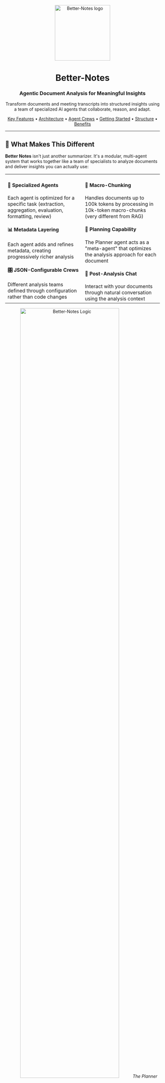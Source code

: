 <div align="center">
  <img src="https://raw.githubusercontent.com/kris-nale314/better-notes/main/docs/images/logo.svg" alt="Better-Notes logo" width="180px"/>
  <h1>Better-Notes</h1>
  <h3>Agentic Document Analysis for Meaningful Insights</h3>
  <p>Transform documents and meeting transcripts into structured insights using<br/>a team of specialized AI agents that collaborate, reason, and adapt.</p>
</div>

<p align="center">
  <a href="#-what-makes-this-different">Key Features</a> •
  <a href="#-the-architecture">Architecture</a> •
  <a href="#-the-agent-crew-system">Agent Crews</a> •
  <a href="#-getting-started">Getting Started</a> •
  <a href="#-project-structure">Structure</a> •
  <a href="#-why-its-interesting">Benefits</a>
</p>

---

## 🧠 What Makes This Different

**Better Notes** isn't just another summarizer. It's a modular, multi-agent system that works together like a team of specialists to analyze documents and deliver insights you can actually use:

<table>
<tr>
  <td width="50%" valign="top">
    <h4>🤖 Specialized Agents</h4>
    Each agent is optimized for a specific task (extraction, aggregation, evaluation, formatting, review)
    <h4>📊 Metadata Layering</h4>
    Each agent adds and refines metadata, creating progressively richer analysis
    <h4>🎛️ JSON-Configurable Crews</h4>
    Different analysis teams defined through configuration rather than code changes
  </td>
  <td width="50%" valign="top">
    <h4>📝 Macro-Chunking</h4>
    Handles documents up to 100k tokens by processing in 10k-token macro-chunks (very different from RAG)
    <h4>🧩 Planning Capability</h4>
    The Planner agent acts as a "meta-agent" that optimizes the analysis approach for each document
    <h4>💬 Post-Analysis Chat</h4>
    Interact with your documents through natural conversation using the analysis context
  </td>
</tr>
</table>

<div align="center">
  <img src="https://raw.githubusercontent.com/kris-nale314/better-notes/main/docs/images/logic.svg" alt="Better-Notes Logic" width="80%"/>
  <em>The Planner Agent creates a tailored approach for each document, coordinating specialized agents that extract, process, and organize information</em>
</div>

## 📊 Features In Action

<table>
<tr>
  <td width="60%">
    <h4>🚨 Issues Analysis</h4>
    <p>Identify problems, challenges, and risks categorized by severity. Each issue includes detailed context, impact assessment, and relationship mapping to other identified issues.</p>

    <h4>🔄 Reanalysis & Refinement</h4>
    <p>Adjust parameters and focus areas to refine insights when you need a different perspective or level of detail from your document.</p>
  </td>
  <td width="40%">
    <h4>🔍 Focus Customization</h4>
    <ul>
      <li><strong>Technical:</strong> Implementation, architecture, infrastructure</li>
      <li><strong>Process:</strong> Workflows, procedures, methodologies</li>
      <li><strong>Resource:</strong> Staffing, budget, time constraints</li>
      <li><strong>Quality:</strong> Performance, standards, testing</li>
      <li><strong>Risk:</strong> Compliance, security, strategic hazards</li>
    </ul>
  </td>
</tr>
</table>

<div align="center">
  <img src="https://via.placeholder.com/800x300?text=Screenshot+of+Better+Notes+Interface" alt="Better Notes Interface" width="90%"/>
  <em>From document upload to structured insight in minutes</em>
</div>

## 🧩 The Architecture

Better Notes implements four foundational patterns that elevate AI applications:

| Pattern | What It Means | How Better Notes Uses It |
|---------|---------------|--------------------------|
| **Reflection** | AI assessing its own outputs | Reviewer agent scores analysis quality across multiple dimensions |
| **Tool Use** | AI invoking external capabilities | Agents access configs, document metadata, and processing services |
| **Planning** | AI creating step-by-step strategies | Planner agent designs document-specific instructions for other agents |
| **Collaboration** | Specialized AIs working together | The entire pipeline divides complex analysis into specialized expert tasks |

### Agent Pipeline Flow

```
flow
    A[Document Upload] --> B[Macro-Chunking]
    B --> C[Planner Agent]
    C -- Creates tailored instructions --> D
    
    subgraph D[Agent Crew]
    D1[Extractor] --> D2[Aggregator]
    D2 --> D3[Evaluator]
    D3 --> D4[Formatter]
    D4 --> D5[Reviewer]
    
    D --> E[Analysis Report]
    E --> F[Post-Analysis Features]
    
    subgraph F[Post-Analysis Features]
    F1[Document Chat] 
    F2[Reanalysis Options]
    F3[Technical Insights]
    
```

## 🔄 The Agent Crew System

Assessment Crews are specialized teams of AI agents that work together through a structured, configurable workflow:

<table>
<tr>
  <td width="30%" valign="top">
    <h4>🧠 Planner Agent</h4>
    <p>Determines the optimal approach given the document and user preferences</p>
    <h4>🔍 Extractor Agent</h4>
    <p>Identifies relevant information from each document chunk</p>
    <h4>🧩 Aggregator Agent</h4>
    <p>Combines findings, eliminates duplicates, and enhances metadata</p>
  </td>
  <td width="30%" valign="top">
    <h4>⚖️ Evaluator Agent</h4>
    <p>Assesses importance, priority, and relationships</p>
    <h4>📊 Formatter Agent</h4>
    <p>Creates structured, navigable reports</p>
    <h4>🔎 Reviewer Agent</h4>
    <p>Performs quality assessment across multiple dimensions</p>
  </td>
  <td width="40%" valign="top">
    <h4>Configurable Through JSON</h4>
    
```json
{
  "agents": {
    "extraction": {
      "role": "Issue Extractor",
      "goal": "Identify all potential issues",
      "instructions": "Analyze the document...",
      "output_format": {...}
    }
  }
}
```
  </td>
</tr>
</table>

## 🚀 Getting Started

```bash
# Clone repository
git clone https://github.com/kris-nale314/better-notes.git
cd better-notes

# Set up environment
python -m venv .venv
source .venv/bin/activate
pip install -r requirements.txt

# Configure and run
cp .env.example .env  # Add your OpenAI API key
streamlit run app.py
```

## 🏗️ Project Structure

```
better-notes/
├── app.py                      # Streamlit UI
├── orchestrator.py             # Coordinates agent crews
├── agents/
│   ├── base.py                 # BaseAgent foundation
│   ├── planner.py              # Meta-planning agent
│   ├── extractor.py            # Extracts from chunks
│   ├── aggregator.py           # Combines chunk results
│   ├── evaluator.py            # Assesses importance
│   ├── formatter.py            # Creates reports
│   ├── reviewer.py             # Quality control
│   └── config/
│       ├── issues_config.json  # Configuration for issues
│       └── actions_config.json # Configuration for actions
├── crews/
│   ├── issues_crew.py          # Issues analysis crew
├── lean/
│   ├── chunker.py              # Macro-chunking logic
│   ├── async_openai_adapter.py # LLM interface
├── ui_utils/
│   ├── core_styling.py         # UI styling
│   ├── progress_tracking.py    # Progress visualization
│   ├── result_formatting.py    # Output enhancement
│   └── chat_interface.py       # Post-analysis chat
```

## 🔍 Why It's Interesting

Better Notes demonstrates practical applications of several emerging techniques in AI:

<table>
<tr>
  <td width="33%" align="center">
    <h3>🤖</h3>
    <strong>Agent Specialization</strong>
    <p>Different agents optimized for specific subtasks</p>
  </td>
  <td width="33%" align="center">
    <h3>🧠</h3>
    <strong>Planning Layers</strong>
    <p>Meta-agents that coordinate and optimize other agents</p>
  </td>
  <td width="33%" align="center">
    <h3>📊</h3>
    <strong>Metadata Enhancement</strong>
    <p>Progressive enrichment through the pipeline</p>
  </td>
</tr>
<tr>
  <td width="33%" align="center">
    <h3>👥</h3>
    <strong>Crew-Based Architecture</strong>
    <p>Configurable teams with defined workflows</p>
  </td>
  <td width="33%" align="center">
    <h3>🖥️</h3>
    <strong>UI/UX for Agent Systems</strong>
    <p>Clean visualization of complex processes</p>
  </td>
  <td width="33%" align="center">
    <h3>🔄</h3>
    <strong>Adaptive Processing</strong>
    <p>Document-specific analysis approaches</p>
  </td>
</tr>
</table>

It's an experimental project that helps to understand how modular AI systems can be built to evolve and adapt to more complex tasks.

## 📝 Development Status

- [x] Planner agent for dynamic instruction creation
- [x] Issues identification with macro-chunks
- [x] Quality review and assessment
- [x] Post-analysis chat interface
- [ ] Action items extraction crew
- [ ] Meeting insights analysis crew

<div align="center">

## 🤝 Contribution

Contributions welcome! 

## 📃 License

[MIT License](LICENSE)

</div>
